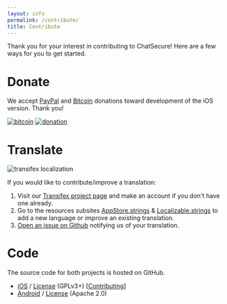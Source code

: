 ```yaml
---
layout: info
permalink: /contribute/
title: Contribute
---
```


Thank you for your interest in contributing to ChatSecure! Here are a few ways for you to get started.

# Donate

We accept [PayPal](https://www.paypal.com/cgi-bin/webscr?cmd=_s-xclick&hosted_button_id=XRBHJ9AX5VWNA) and [Bitcoin](https://coinbase.com/checkouts/1cf35f00d722205726f50b940786c413) donations toward development of the iOS version. Thank you!

[![bitcoin](https://coinbase.com/assets/buttons/donation_large-6ec72b1a9eec516944e50a22aca7db35.png)](https://coinbase.com/checkouts/1cf35f00d722205726f50b940786c413) [![donation](https://chatsecure.org/static/images/paypal_donate.png)](https://www.paypal.com/cgi-bin/webscr?cmd=_s-xclick&hosted_button_id=XRBHJ9AX5VWNA) 

# Translate

![transifex localization](https://www.transifex.com/projects/p/chatsecure/resource/strings/chart/image_png)

If you would like to contribute/improve a translation:

 1. Visit our [Transifex project page](https://www.transifex.net/projects/p/chatsecure/) and make an account if you don't have one already.
 2. Go to the resources subsites [AppStore.strings](https://www.transifex.net/projects/p/chatsecure/resource/appstorestrings/) & [Localizable.strings](https://www.transifex.net/projects/p/chatsecure/resource/strings/) to add a new language or improve an existing translation. 
 3. [Open an issue on Github](https://github.com/chrisballinger/Off-the-Record-iOS/issues) notifying us of your translation.


# Code

The source code for both projects is hosted on GitHub.

* [iOS](https://github.com/chrisballinger/Off-the-Record-iOS) / [License](https://github.com/chrisballinger/Off-the-Record-iOS/blob/master/LICENSE) (GPLv3+) [[Contributing](https://github.com/chrisballinger/Off-the-Record-iOS/blob/master/CONTRIBUTING.md)]
* [Android](https://github.com/guardianproject/ChatSecureAndroid) / [License](https://github.com/guardianproject/ChatSecureAndroid/blob/master/LICENSE) (Apache 2.0)

